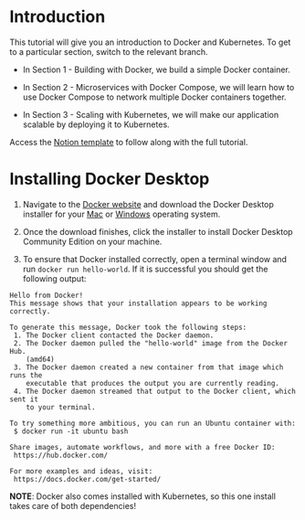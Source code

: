 # Introduction

This tutorial will give you an introduction to Docker and Kubernetes. To get to a particular section, switch to the relevant branch.

* In Section 1 - Building with Docker, we build a simple Docker container.

* In Section 2 - Microservices with Docker Compose, we will learn how to use Docker Compose to network multiple Docker containers together.

* In Section 3 - Scaling with Kubernetes, we will make our application scalable by deploying it to Kubernetes.

Access the [Notion template](https://ebony-interest-a3a.notion.site/Docker-and-Kubernetes-Series-af82efeb0e7b47f4bcb1bc3d5e81067e) to follow along with the full tutorial.

# Installing Docker Desktop

1. Navigate to the [Docker website](https://www.docker.com) and download the Docker Desktop installer for your [Mac](https://hub.docker.com/editions/community/docker-ce-desktop-mac) or [Windows](https://hub.docker.com/editions/community/docker-ce-desktop-windows) operating system.

2. Once the download finishes, click the installer to install Docker Desktop Community Edition on your machine.

3. To ensure that Docker installed correctly, open a terminal window and run `docker run hello-world`. If it is successful you should get the following output:

```
Hello from Docker!
This message shows that your installation appears to be working correctly.

To generate this message, Docker took the following steps:
 1. The Docker client contacted the Docker daemon.
 2. The Docker daemon pulled the "hello-world" image from the Docker Hub.
    (amd64)
 3. The Docker daemon created a new container from that image which runs the
    executable that produces the output you are currently reading.
 4. The Docker daemon streamed that output to the Docker client, which sent it
    to your terminal.

To try something more ambitious, you can run an Ubuntu container with:
 $ docker run -it ubuntu bash

Share images, automate workflows, and more with a free Docker ID:
 https://hub.docker.com/

For more examples and ideas, visit:
 https://docs.docker.com/get-started/
```

**NOTE**: Docker also comes installed with Kubernetes, so this one install takes care of both dependencies!
